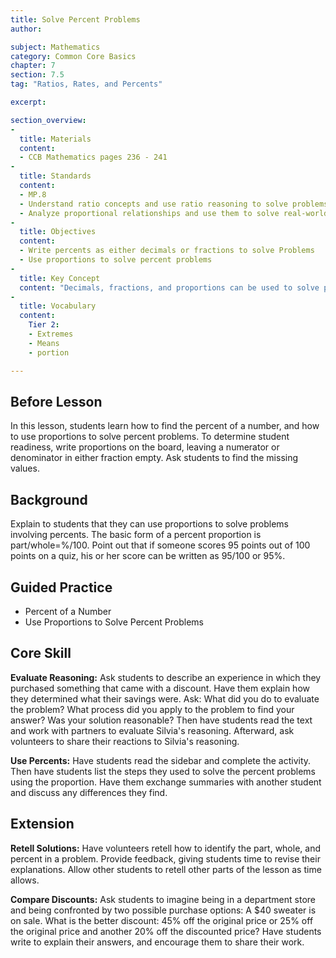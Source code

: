 ```yaml
---
title: Solve Percent Problems
author:

subject: Mathematics
category: Common Core Basics
chapter: 7
section: 7.5
tag: "Ratios, Rates, and Percents"

excerpt:

section_overview:
-
  title: Materials
  content:
  - CCB Mathematics pages 236 - 241
-
  title: Standards
  content:
  - MP.8
  - Understand ratio concepts and use ratio reasoning to solve problems.
  - Analyze proportional relationships and use them to solve real-world and mathematical problems.
-
  title: Objectives
  content:
  - Write percents as either decimals or fractions to solve Problems
  - Use proportions to solve percent problems
-
  title: Key Concept
  content: "Decimals, fractions, and proportions can be used to solve percent problems."
-
  title: Vocabulary
  content:
    Tier 2:
    - Extremes
    - Means
    - portion

---
```

## Before Lesson

In this lesson, students learn how to find the percent of a number, and how to use proportions to solve percent problems. To determine student readiness, write proportions on the board, leaving a numerator or denominator in either fraction empty. Ask students to find the missing values.

## Background

Explain to students that they can use proportions to solve problems involving percents. The basic form of a percent proportion is   part/whole=%/100. Point out that if someone scores 95 points out of 100 points on a quiz, his or her score can be written as 95/100 or 95%.

## Guided Practice

- Percent of a Number
- Use Proportions to Solve Percent Problems

## Core Skill

**Evaluate Reasoning:** Ask students to describe an experience in which they purchased something that came with a discount. Have them explain how they determined what their savings were. Ask: What did you do to evaluate the problem? What process did you apply to the problem to find your answer? Was your solution reasonable? Then have students read the text and work with partners to evaluate Silvia's reasoning. Afterward, ask volunteers to share their reactions to Silvia's reasoning.

**Use Percents:** Have students read the sidebar and complete the activity. Then have students list the steps they used to solve the percent problems using the proportion. Have them exchange summaries with another student and discuss any differences they find.

## Extension

**Retell Solutions:** Have volunteers retell how to identify the part, whole, and percent in a problem. Provide feedback, giving students time to revise their explanations. Allow other students to retell other parts of the lesson as time allows.

**Compare Discounts:** Ask students to imagine being in a department store and being confronted by two possible purchase options: A $40 sweater is on sale. What is the better discount: 45% off the original price or 25% off the original price and another 20% off the discounted price? Have students write to explain their answers, and encourage them to share their work.
